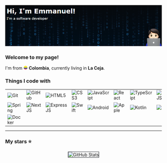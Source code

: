 <img alt="Header" src="./defin.png" />
<h3>Welcome to my page!
</h3>
<p> I'm from <img src="./flag-for-colombia-svgrepo-com.svg" width="13"/> <b>Colombia</b>, currently living in <b>La Ceja</b>. </p>
<h3>Things I code with</h3>
<table>
  <tr>
    <td><img alt="Git" src="https://img.shields.io/badge/-Git-0D1117?style=flat-square&logo=git&logoColor=E85030" /></td>
    <td><img alt="GitHub" src="https://img.shields.io/badge/-github-0D1117?style=flat-square&logo=github&logoColor=ffffff" /></td>
    <td><img alt="HTML5" src="https://img.shields.io/badge/-HTML5-0D1117?style=flat-square&logo=html5&logoColor=f17901" /></td>
    <td><img alt="CSS3" src="https://img.shields.io/badge/-CSS3-0D1117?style=flat-square&logo=css3&logoColor=006FB4" /></td>
    <td><img alt="JavaScript" src="https://img.shields.io/badge/-JavaScript-0D1117?style=flat-square&logo=javascript&logoColor=EFD81C" /></td>
    <td><img alt="React" src="https://img.shields.io/badge/-React-0D1117?style=flat-square&logo=react&logoColor=00D8FB" /></td>
    <td><img alt="TypeScript" src="https://img.shields.io/badge/-TypeScript-0D1117?style=flat-square&logo=typescript&logoColor=0077C8" /></td>
    <td><img alt="NodeJS" src="https://img.shields.io/badge/-NodeJS-0D1117?style=flat-square&logo=Node.js&logoColor=88C100" /></td>
    <td><img alt="PHP" src="https://img.shields.io/badge/-PHP-0D1117?style=flat-square&logo=php&logoColor=4E5B91" /></td>
    <td><img alt="Python" src="https://img.shields.io/badge/-Python-0D1117?style=flat-square&logo=python&logoColor=7D94F5" /></td>
  </tr>
  <tr>
    <td><img alt="Spring" src="https://img.shields.io/badge/-Spring-0D1117?style=flat-square&logo=spring&logoColor=6BB03E" /></td>
    <td><img alt="NextJS" src="https://img.shields.io/badge/-NextJS-0D1117?style=flat-square&logo=Next.js&logoColor=ffffff" /></td>
    <td><img alt="ExpressJS" src="https://img.shields.io/badge/-ExpressJS-0D1117?style=flat-square&logo=express&logoColor=ffffff" /></td>
    <td><img alt="Swift" src="https://img.shields.io/badge/-Swift-0D1117?style=flat-square&logo=swift&logoColor=F29C39" /></td>
    <td><img alt="Android" src="https://img.shields.io/badge/-Android-0D1117?style=flat-square&logo=android&logoColor=97C900" /></td>
    <td><img alt="Apple" src="https://img.shields.io/badge/-Apple-0D1117?style=flat-square&logo=apple&logoColor=ffffff" /></td>
    <td><img alt="Kotlin" src="https://img.shields.io/badge/-Kotlin-0D1117?style=flat-square&logo=kotlin&logoColor=ffffff" /></td>
    <td><img alt="npm" src="https://img.shields.io/badge/-npm-0D1117?style=flat-square&logo=npm&logoColor=C50001" /></td>
    <td><img alt="yarn" src="https://img.shields.io/badge/-yarn-0D1117?style=flat-square&logo=yarn&logoColor=2B8CB8" /></td>
    <td><img alt="koa" src="https://img.shields.io/badge/-Koa-0D1117?style=flat-square&logo=koa&logoColor=ffffff" /></td>
  </tr>
  <tr>
    <td><img alt="Docker" src="https://img.shields.io/badge/-Docker-0D1117?style=flat-square&logo=docker&logoColor=2597EF" /></td>
  </tr>
</table>

<hr>
<h3>My stars ⭐</h3>
<center>
  <img class="github-stats" style="border:none;border:1px solid #0D1117;margin:0 44px;" src="https://github-readme-stats.vercel.app/api?username=emmanueldev79&show_icons=true&bg_color=0D1117&border=none" alt="GitHub Stats">
</center>
